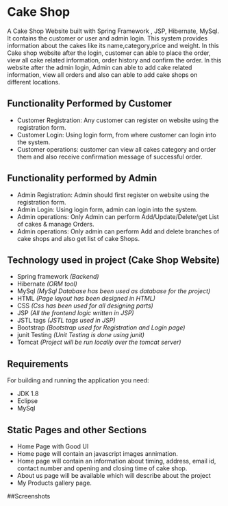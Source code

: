 # Cake Shop

A Cake Shop Website built with Spring Framework , JSP, Hibernate, MySql.
It contains the customer or user and admin login. This system provides information about the cakes like its name,category,price and weight. In this Cake shop website after the login, customer can able to place the order, view all cake related information, order history and confirm the order. 
In this website after the  admin login, Admin can able to add cake related information, view all orders and also can able to add cake shops on different locations.




## Functionality Performed by Customer
- Customer Registration: Any customer can register on website using the registration form.
- Customer Login: Using login form, from where customer can login into the system.
- Customer operations: customer can view all cakes category and order them and also receive confirmation message of successful order.

## Functionality performed by Admin
- Admin Registration: Admin should first register on website using the registration form.
- Admin Login: Using login form, admin can login into the system.
- Admin operations: Only Admin can perform Add/Update/Delete/get List of cakes & manage Orders.
- Admin operations: Only admin can perform Add and delete branches of cake shops and also get list of cake Shops.

## Technology used in project (Cake Shop Website)
- Spring framework *(Backend)*
- Hibernate *(ORM tool)*
- MySql *(MySql Database has been used as database for the project)*
- HTML *(Page layout has been designed in HTML)*
- CSS *(Css has been used for all designing parts)*
- JSP *(All the frontend logic written in JSP)*
- JSTL tags *(JSTL tags used in JSP)*
- Bootstrap *(Bootstrap used for Registration and Login page)*
- junit Testing *(Unit Testing is done using junit)*
- Tomcat *(Project will be run locally over the tomcat server)*

## Requirements
For building and running the application you need:
- JDK 1.8
- Eclipse
- MySql

## Static Pages and other Sections
- Home Page with Good UI
- Home page will contain an javascript images annimation.
- Home page will contain an information about timing, address, email id, contact number and opening and closing time of cake shop.
- About us page will be available which will describe about the project
- My Products gallery page.

##Screenshots
